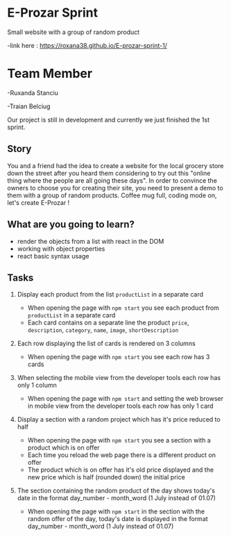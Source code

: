 # E-Prozar Sprint 
  Small website with a group of random product
  
-link here : https://roxana38.github.io/E-prozar-sprint-1/

# Team Member

-Ruxanda Stanciu

-Traian Belciug

 Our project is still in development and currently we just finished the 1st sprint.
## Story

You and a friend had the idea to create a website for the local grocery store down the street after you heard them considering to try out this "online thing where the people are all going these days".
In order to convince the owners to choose you for creating their site, you need to present a demo to them with a group of random products.
Coffee mug full, coding mode on, let's create E-Prozar !

## What are you going to learn?

- render the objects from a list with react in the DOM
- working with object properties
- react basic syntax usage

## Tasks

1. Display each product from the list `productList` in a separate card
    - When opening the page with `npm start` you see each product from  `productList` in a separate card
    - Each card contains on a separate line the product `price`, `description`, `category`, `name`, `image`, `shortDescription`

2. Each row displaying the list of cards is rendered on 3 columns
    - When opening the page with `npm start` you see each row has 3 cards 

3. When selecting the mobile view from the developer tools each row has only 1 column
    - When opening the page with `npm start` and setting the web  browser in mobile view from the developer tools each row has only 1 card

4. Display a section with a random project which has it's price reduced to half
    - When opening the page with `npm start` you see a section with a  product which is on offer
    - Each time you reload the web page there is a different product on offer
    - The product which is on offer has it's old price displayed and the  new price which is half (rounded down) the initial price

5. The section containing the random product of the day shows today's date in the format day_number - month_word (1 July instead of 01.07)
    - When opening the page with `npm start` in the section with the random offer of the day, today's date is displayed in the format  day_number - month_word (1 July instead of 01.07)
    
    

